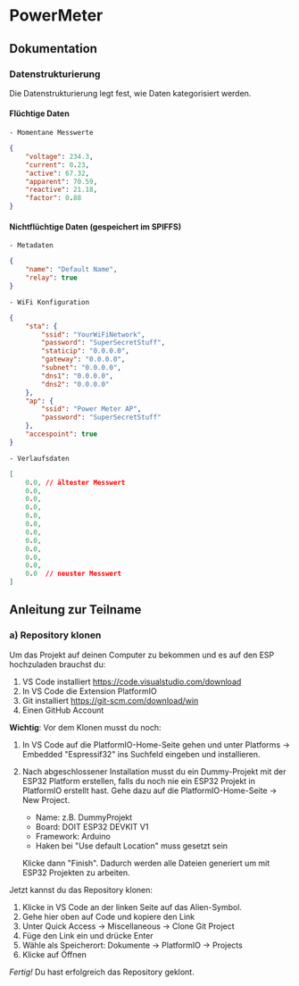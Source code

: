 # PowerMeter

## Dokumentation
### Datenstrukturierung
Die Datenstrukturierung legt fest, wie Daten kategorisiert werden.
#### Flüchtige Daten
    - Momentane Messwerte
```json
{
    "voltage": 234.3,
    "current": 0.23,
    "active": 67.32,
    "apparent": 70.59,
    "reactive": 21.18,
    "factor": 0.88
}
```
#### Nichtflüchtige Daten (gespeichert im SPIFFS)
    - Metadaten
```json
{
    "name": "Default Name",
    "relay": true
}
```
    - WiFi Konfiguration
```json
{
    "sta": {
        "ssid": "YourWiFiNetwork",
        "password": "SuperSecretStuff",
        "staticip": "0.0.0.0",
        "gateway": "0.0.0.0",
        "subnet": "0.0.0.0",
        "dns1": "0.0.0.0",
        "dns2": "0.0.0.0"
    },
    "ap": {
        "ssid": "Power Meter AP",
        "password": "SuperSecretStuff"
    },
    "accespoint": true
}
```
    - Verlaufsdaten
```json
[
    0.0, // ältester Messwert
    0.0,
    0.0,
    0.0,
    0.0,
    0.0,
    0.0,
    0.0,
    0.0,
    0.0,
    0.0,
    0.0  // neuster Messwert
]
```

## Anleitung zur Teilname

### a) Repository klonen
Um das Projekt auf deinen Computer zu bekommen und es auf den ESP hochzuladen brauchst du:
1. VS Code installiert https://code.visualstudio.com/download
2. In VS Code die Extension PlatformIO
2. Git installiert https://git-scm.com/download/win
3. Einen GitHub Account

**Wichtig**: Vor dem Klonen musst du noch:
1. In VS Code auf die PlatformIO-Home-Seite gehen und unter Platforms -> Embedded "Espressif32" ins Suchfeld eingeben und installieren.
2. Nach abgeschlossener Installation musst du ein Dummy-Projekt mit der ESP32 Platform erstellen, falls du noch nie ein ESP32 Projekt in PlatformIO erstellt hast. Gehe dazu auf die PlatformIO-Home-Seite -> New Project. 
    - Name: z.B. DummyProjekt
    - Board: DOIT ESP32 DEVKIT V1
    - Framework: Arduino
    - Haken bei "Use default Location" muss gesetzt sein
    
    Klicke dann "Finish". Dadurch werden alle Dateien generiert um mit ESP32 Projekten zu arbeiten.


Jetzt kannst du das Repository klonen:
1. Klicke in VS Code an der linken Seite auf das Alien-Symbol.
2. Gehe hier oben auf Code und kopiere den Link
3. Unter Quick Access -> Miscellaneous -> Clone Git Project
4. Füge den Link ein und drücke Enter
5. Wähle als Speicherort: Dokumente -> PlatformIO -> Projects
6. Klicke auf Öffnen

_Fertig!_ Du hast erfolgreich das Repository geklont.



